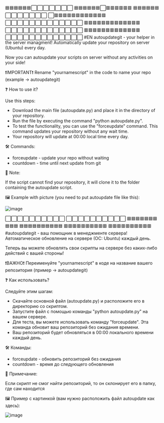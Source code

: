 🟦🟦🟦🟦🟦🟦⬜⬜⬜⬜⬜⬜⬜
🟦🟦🟦🟦🟦🟦⬜🟥🟥🟥🟥🟥🟥
🟦🟦🟦🟦🟦🟦⬜⬜⬜⬜⬜⬜⬜
⬜🟥🟥🟥🟥🟥🟥🟥🟥🟥🟥🟥🟥
⬜⬜⬜⬜⬜⬜⬜⬜⬜⬜⬜⬜⬜
🟥🟥🟥🟥🟥🟥🟥🟥🟥🟥🟥🟥🟥
⬜⬜⬜⬜⬜⬜⬜⬜⬜⬜⬜⬜⬜
🟥🟥🟥🟥🟥🟥🟥🟥🟥🟥🟥🟥🟥
⬜⬜⬜⬜⬜⬜⬜⬜⬜⬜⬜⬜⬜
#EN autoupdategit - your helper in the server managment!
Automatically update your repository on server (Ubuntu) every day.

Now you can autoupdate your scripts on server without any activities on your side!

❗IMPORTANT❗ 
Rename "yournamescript" in the code to name your repo (example -> autoupdategit)

❓ How to use it?

Use this steps:
* Download the main file (autoupdate.py) and place it in the directory of your repository.
* Run the file by executing the command "python autoupdate.py".
* To test the functionality, you can use the "forceupdate" command. This command updates your repository without any wait time.
* Your repository will update at 00:00 local time every day.

🛠️ Commands:

* forceupdate - update your repo without waiting
* countdown - time until next update from git

📃 Note:

If the script cannot find your repository, it will clone it to the folder containing the autoupdate script.

🖼️ Example with picture (you need to put autoupdate file like this):

![image](https://github.com/sekalYT/autoupdategit/assets/80056228/d1505c63-f3d3-4772-b52f-ce53c98b76e6)




⬜⬜⬜⬜⬜⬜⬜⬜⬜⬜
⬜⬜⬜⬜⬜⬜⬜⬜⬜⬜
🟦🟦🟦🟦🟦🟦🟦🟦🟦🟦
🟦🟦🟦🟦🟦🟦🟦🟦🟦🟦
🟥🟥🟥🟥🟥🟥🟥🟥🟥🟥
🟥🟥🟥🟥🟥🟥🟥🟥🟥🟥
#autoupdategit - ваш помощник в менеджменте сервера!
Автоматическое обновление на сервере (ОС: Ubuntu) каждый день.

Теперь вы можете обновлять свои скрипты на сервере без каких-либо действий с вашей стороны!

❗ВАЖНО❗ 
Переименуйте "yournamescript" в коде на название вашего репозитория (пример -> autoupdategit)

❓ Как использовать?

Следуйте этим шагам:
* Скачайте основной файл (autoupdate.py) и расположите его в директорию со скриптом.
* Запустите файл с помощью команды "python autoupdate.py" на вашем сервере.
* Для теста, вы можете использовать команду "forceupdate". Эта команда обновит ваш репозиторий без ожидания времени.
* Ваш репозиторий будет обновляться в 00:00 локального времени каждый день.

🛠️ Команды:

* forceupdate - обновить репозиторий без ожидания
* countdown - время до следующего обновления

📃 Примечание:

Если скрипт не смог найти репозиторий, то он склонирует его в папку, где сам находится

🖼️ Пример с картинкой (вам нужно расположить файл autoupdate как здесь):

![image](https://github.com/sekalYT/autoupdategit/assets/80056228/d1505c63-f3d3-4772-b52f-ce53c98b76e6)
